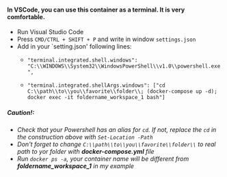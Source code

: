 #### In VSCode, you can use this container as a terminal. It is very comfortable.

* Run Visual Studio Code
* Press `CMD/CTRL + SHIFT + P` and write in window `settings.json`
* Add in your `setting.json' following lines:
    * `"terminal.integrated.shell.windows": "C:\\WINDOWS\\System32\\WindowsPowerShell\\v1.0\\powershell.exe",`
    
    * `"terminal.integrated.shellArgs.windows": ["cd C:\\path\\to\\you\\favorite\\folder\\; (docker-compose up -d); docker exec -it foldername_workspace_1 bash"]`

##### Caution!:
 * *Check that your Powershell has an alias for `cd`. If not, replace the `cd` in the construction above with `Set-Location -Path`*
 * *Don't forget to change `C:\\path\\to\\you\\favorite\\folder\\` to real path to yor folder with **docker-compose.yml** file*
 * *Run `docker ps -a`, your container name will be different from **foldername_workspace_1** in my example*
